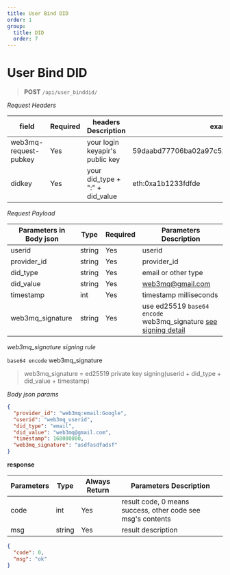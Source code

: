 ```yaml
---
title: User Bind DID
order: 1
group:
  title: DID
  order: 7
---
```


# User Bind DID

> **POST** `/api/user_binddid/`

_Request Headers_

| field                 | Required | headers Description             | example                                     |
| --------------------- | -------- | ------------------------------- | ------------------------------------------- |
| web3mq-request-pubkey | Yes      | your login keyapir's public key | 59daabd77706ba02a97c523513a2ceaed10e4275bd6 |
| didkey                | Yes      | your did_type + ":" + did_value | eth:0xa1b1233fdfde                          |

_Request Payload_

| Parameters in Body json | Type   | Required | Parameters Description                               |
| ----------------------- | ------ | -------- | ---------------------------------------------------- |
| userid                  | string | Yes      | userid                                               |
| provider_id             | string | Yes      | provider_id                                          |
| did_type                | string | Yes      | email or other type                                  |
| did_value               | string | Yes      | web3mq@gmail.com                                     |
| timestamp               | int    | Yes      | timestamp milliseconds                               |
| web3mq_signature        | string | Yes      | use ed25519 `base64 encode` web3mq_signature [see signing detail](/docs/Web3MQ-API/signature) |

_web3mq_signature signing rule_

`base64 encode` web3mq_signature

> web3mq_signature = ed25519 private key signing(userid + did_type + did_value + timestamp)

_Body json params_

```json
{
  "provider_id": "web3mq:email:Google",
  "userid": "web3mq_userid",
  "did_type": "email",
  "did_value": "web3mq@gmail.com",
  "timestamp": 160000000,
  "web3mq_signature": "asdfasdfadsf"
}
```

**response**

| Parameters | Type   | Always Return | Parameters Description                                      |
| ---------- | ------ | ------------- | ----------------------------------------------------------- |
| code       | int    | Yes           | result code, 0 means success, other code see msg's contents |
| msg        | string | Yes           | result description                                          |

```json
{
  "code": 0,
  "msg": "ok"
}
```
